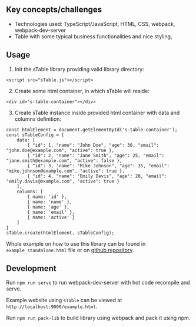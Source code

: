 Key concepts/challenges
---
- Technologies used: TypeScript/JavaScript, HTML, CSS, webpack, webpack-dev-server
- Table with some typical business functionalities and nice styling, 

Usage
---

1. Init the sTable library providing valid library directory:
```
<script src="sTable.js"></script>
```
2. Create some html container, in which sTable will reside:
```
<div id="s-table-container"></div>
```
3. Create sTable instance inside provided html container with data and columns definition:
```
const htmlElement = document.getElementById('s-table-container');
const sTableConfig = {
    data: [
        { "id": 1, "name": "John Doe", "age": 30, "email": "john.doe@example.com", "active": true },
        { "id": 2, "name": "Jane Smith", "age": 25, "email": "jane.smith@example.com", "active": false },
        { "id": 3, "name": "Mike Johnson", "age": 35, "email": "mike.johnson@example.com", "active": true },
        { "id": 4, "name": "Emily Davis", "age": 28, "email": "emily.davis@example.com", "active": true }
    ],
    columns: [
        { name: 'id' },
        { name: 'name' },
        { name: 'age' },
        { name: 'email' },
        { name: 'active' }
    ]
}
sTable.create(htmlElement, sTableConfig);
```
Whole example on how to use this library can be found in `example_standalone.html` file or on [github repository](https://github.com/h-pop/s-table/tree/master/example).

Development
---
Run `npm run serve` to run webpack-dev-server with hot code recompile and serve.

Example website using `sTable` can be viewed at `http://localhost:9000/example.html`.

Run `npm run pack-lib` to build library using webpack and pack it using npm.
